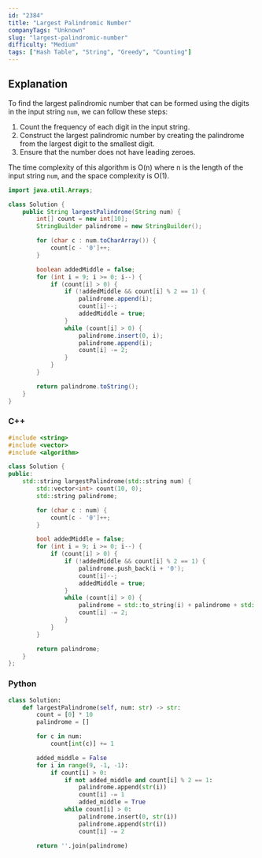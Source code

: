 ```yaml
---
id: "2384"
title: "Largest Palindromic Number"
companyTags: "Unknown"
slug: "largest-palindromic-number"
difficulty: "Medium"
tags: ["Hash Table", "String", "Greedy", "Counting"]
---
```


## Explanation
To find the largest palindromic number that can be formed using the digits in the input string `num`, we can follow these steps:
1. Count the frequency of each digit in the input string.
2. Construct the largest palindromic number by creating the palindrome from the largest digit to the smallest digit. 
3. Ensure that the number does not have leading zeroes.

The time complexity of this algorithm is O(n) where n is the length of the input string `num`, and the space complexity is O(1).
```java
import java.util.Arrays;

class Solution {
    public String largestPalindrome(String num) {
        int[] count = new int[10];
        StringBuilder palindrome = new StringBuilder();

        for (char c : num.toCharArray()) {
            count[c - '0']++;
        }

        boolean addedMiddle = false;
        for (int i = 9; i >= 0; i--) {
            if (count[i] > 0) {
                if (!addedMiddle && count[i] % 2 == 1) {
                    palindrome.append(i);
                    count[i]--;
                    addedMiddle = true;
                }
                while (count[i] > 0) {
                    palindrome.insert(0, i);
                    palindrome.append(i);
                    count[i] -= 2;
                }
            }
        }

        return palindrome.toString();
    }
}
```

### C++
```cpp
#include <string>
#include <vector>
#include <algorithm>

class Solution {
public:
    std::string largestPalindrome(std::string num) {
        std::vector<int> count(10, 0);
        std::string palindrome;

        for (char c : num) {
            count[c - '0']++;
        }

        bool addedMiddle = false;
        for (int i = 9; i >= 0; i--) {
            if (count[i] > 0) {
                if (!addedMiddle && count[i] % 2 == 1) {
                    palindrome.push_back(i + '0');
                    count[i]--;
                    addedMiddle = true;
                }
                while (count[i] > 0) {
                    palindrome = std::to_string(i) + palindrome + std::to_string(i);
                    count[i] -= 2;
                }
            }
        }

        return palindrome;
    }
};
```

### Python
```python
class Solution:
    def largestPalindrome(self, num: str) -> str:
        count = [0] * 10
        palindrome = []

        for c in num:
            count[int(c)] += 1

        added_middle = False
        for i in range(9, -1, -1):
            if count[i] > 0:
                if not added_middle and count[i] % 2 == 1:
                    palindrome.append(str(i))
                    count[i] -= 1
                    added_middle = True
                while count[i] > 0:
                    palindrome.insert(0, str(i))
                    palindrome.append(str(i))
                    count[i] -= 2

        return ''.join(palindrome)
```